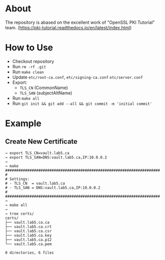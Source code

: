# About

The repository is abased on the excellent work of "OpenSSL PKI Tutorial" team. (https://pki-tutorial.readthedocs.io/en/latest/index.html)

# How to Use

- Checkout repository
- Run `rm -rf .git`
- Run `make clean`
- Update `etc/root-ca.conf`, `etc/signing-ca.conf` `etc/server.conf`
- Export:
  - `TLS_CN` (CommonName)
  - `TLS_SAN` (subjectAltName)
- Run `make all`
- Run `git init && git add --all && git commit -m 'initial commit'`

# Example

## Create New Certificate

```
→ export TLS_CN=vault.lab5.ca
→ export TLS_SAN=DNS:vault.lab5.ca,IP:10.0.0.2
→
→ make
######################################################################
#
# Settings:
# - TLS_CN  = vault.lab5.ca
# - TLS_SAN = DNS:vault.lab5.ca,IP:10.0.0.2
#
######################################################################
→
→ make all
→
→ tree certs/
certs/
├── vault.lab5.ca.ca
├── vault.lab5.ca.crt
├── vault.lab5.ca.csr
├── vault.lab5.ca.key
├── vault.lab5.ca.p12
└── vault.lab5.ca.pem

0 directories, 6 files
```
